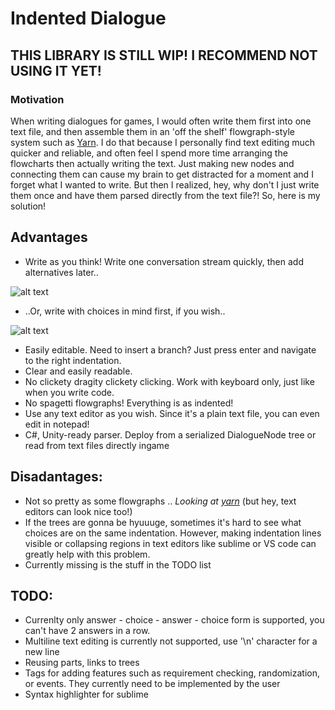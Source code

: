 # Indented Dialogue

## THIS LIBRARY IS STILL WIP! I RECOMMEND NOT USING IT YET!

### Motivation

When writing dialogues for games, I would often write them first into one text file, and then assemble them in an 'off the shelf' flowgraph-style system such as [Yarn](https://github.com/InfiniteAmmoInc/Yarn). I do that because I personally find text editing much quicker and reliable, and often feel I spend more time arranging the flowcharts then actually writing the text. Just making new nodes and connecting them can cause my brain to get distracted for a moment and I forget what I wanted to write. But then I realized, hey, why don't I just write them once and have them parsed directly from the text file?!  So, here is my solution!

## Advantages
- Write as you think! Write one conversation stream quickly, then add alternatives later..

![alt text](https://i.imgur.com/EoHmodH.gif "Write as you think")

- ..Or, write with choices in mind first, if you wish..

![alt text](https://i.imgur.com/Dlja0EQ.gif "Write as you choose")

- Easily editable. Need to insert a branch? Just press enter and navigate to the right indentation.
- Clear and easily readable.
- No clickety dragity clickety clicking. Work with keyboard only, just like when you write code.
- No spagetti flowgraphs! Everything is as indented!
- Use any text editor as you wish. Since it's a plain text file, you can even edit in notepad!
- C#, Unity-ready parser. Deploy from a serialized DialogueNode tree or read from text files directly ingame

## Disadantages:
- Not so pretty as some flowgraphs .. *Looking at [yarn](https://github.com/InfiniteAmmoInc/Yarn)* (but hey, text editors can look nice too!)
- If the trees are gonna be hyuuuge, sometimes it's hard to see what choices are on the same indentation. However, making indentation lines visible or collapsing regions in text editors like sublime or VS code can greatly help with this problem.
- Currently missing is the stuff in the TODO list

## TODO:
- Currenlty only answer - choice - answer - choice form is supported, you can't have 2 answers in a row.
- Multiline text editing is currently not supported, use '\n' character for a new line
- Reusing parts, links to trees
- Tags for adding features such as requirement checking, randomization, or events. They currently need to be implemented by the user
- Syntax highlighter for sublime
